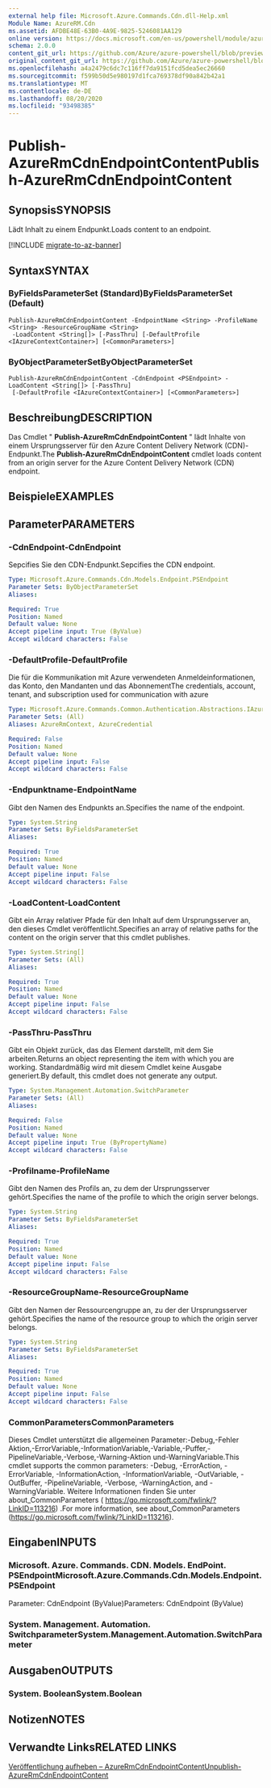 ```yaml
---
external help file: Microsoft.Azure.Commands.Cdn.dll-Help.xml
Module Name: AzureRM.Cdn
ms.assetid: AFDBE48E-63B0-4A9E-9825-5246081AA129
online version: https://docs.microsoft.com/en-us/powershell/module/azurerm.cdn/publish-azurermcdnendpointcontent
schema: 2.0.0
content_git_url: https://github.com/Azure/azure-powershell/blob/preview/src/ResourceManager/Cdn/Commands.Cdn/help/Publish-AzureRmCdnEndpointContent.md
original_content_git_url: https://github.com/Azure/azure-powershell/blob/preview/src/ResourceManager/Cdn/Commands.Cdn/help/Publish-AzureRmCdnEndpointContent.md
ms.openlocfilehash: a4a2479c6dc7c116ff7da9151fcd5dea5ec26660
ms.sourcegitcommit: f599b50d5e980197d1fca769378df90a842b42a1
ms.translationtype: MT
ms.contentlocale: de-DE
ms.lasthandoff: 08/20/2020
ms.locfileid: "93498385"
---
```

# <span data-ttu-id="b4dbc-101">Publish-AzureRmCdnEndpointContent</span><span class="sxs-lookup"><span data-stu-id="b4dbc-101">Publish-AzureRmCdnEndpointContent</span></span>

## <span data-ttu-id="b4dbc-102">Synopsis</span><span class="sxs-lookup"><span data-stu-id="b4dbc-102">SYNOPSIS</span></span>
<span data-ttu-id="b4dbc-103">Lädt Inhalt zu einem Endpunkt.</span><span class="sxs-lookup"><span data-stu-id="b4dbc-103">Loads content to an endpoint.</span></span>

[!INCLUDE [migrate-to-az-banner](../../includes/migrate-to-az-banner.md)]

## <span data-ttu-id="b4dbc-104">Syntax</span><span class="sxs-lookup"><span data-stu-id="b4dbc-104">SYNTAX</span></span>

### <span data-ttu-id="b4dbc-105">ByFieldsParameterSet (Standard)</span><span class="sxs-lookup"><span data-stu-id="b4dbc-105">ByFieldsParameterSet (Default)</span></span>
```
Publish-AzureRmCdnEndpointContent -EndpointName <String> -ProfileName <String> -ResourceGroupName <String>
 -LoadContent <String[]> [-PassThru] [-DefaultProfile <IAzureContextContainer>] [<CommonParameters>]
```

### <span data-ttu-id="b4dbc-106">ByObjectParameterSet</span><span class="sxs-lookup"><span data-stu-id="b4dbc-106">ByObjectParameterSet</span></span>
```
Publish-AzureRmCdnEndpointContent -CdnEndpoint <PSEndpoint> -LoadContent <String[]> [-PassThru]
 [-DefaultProfile <IAzureContextContainer>] [<CommonParameters>]
```

## <span data-ttu-id="b4dbc-107">Beschreibung</span><span class="sxs-lookup"><span data-stu-id="b4dbc-107">DESCRIPTION</span></span>
<span data-ttu-id="b4dbc-108">Das Cmdlet " **Publish-AzureRmCdnEndpointContent** " lädt Inhalte von einem Ursprungsserver für den Azure Content Delivery Network (CDN)-Endpunkt.</span><span class="sxs-lookup"><span data-stu-id="b4dbc-108">The **Publish-AzureRmCdnEndpointContent** cmdlet loads content from an origin server for the Azure Content Delivery Network (CDN) endpoint.</span></span>

## <span data-ttu-id="b4dbc-109">Beispiele</span><span class="sxs-lookup"><span data-stu-id="b4dbc-109">EXAMPLES</span></span>

## <span data-ttu-id="b4dbc-110">Parameter</span><span class="sxs-lookup"><span data-stu-id="b4dbc-110">PARAMETERS</span></span>

### <span data-ttu-id="b4dbc-111">-CdnEndpoint</span><span class="sxs-lookup"><span data-stu-id="b4dbc-111">-CdnEndpoint</span></span>
<span data-ttu-id="b4dbc-112">Sepcifies Sie den CDN-Endpunkt.</span><span class="sxs-lookup"><span data-stu-id="b4dbc-112">Sepcifies the CDN endpoint.</span></span>

```yaml
Type: Microsoft.Azure.Commands.Cdn.Models.Endpoint.PSEndpoint
Parameter Sets: ByObjectParameterSet
Aliases:

Required: True
Position: Named
Default value: None
Accept pipeline input: True (ByValue)
Accept wildcard characters: False
```

### <span data-ttu-id="b4dbc-113">-DefaultProfile</span><span class="sxs-lookup"><span data-stu-id="b4dbc-113">-DefaultProfile</span></span>
<span data-ttu-id="b4dbc-114">Die für die Kommunikation mit Azure verwendeten Anmeldeinformationen, das Konto, den Mandanten und das Abonnement</span><span class="sxs-lookup"><span data-stu-id="b4dbc-114">The credentials, account, tenant, and subscription used for communication with azure</span></span>

```yaml
Type: Microsoft.Azure.Commands.Common.Authentication.Abstractions.IAzureContextContainer
Parameter Sets: (All)
Aliases: AzureRmContext, AzureCredential

Required: False
Position: Named
Default value: None
Accept pipeline input: False
Accept wildcard characters: False
```

### <span data-ttu-id="b4dbc-115">-Endpunktname</span><span class="sxs-lookup"><span data-stu-id="b4dbc-115">-EndpointName</span></span>
<span data-ttu-id="b4dbc-116">Gibt den Namen des Endpunkts an.</span><span class="sxs-lookup"><span data-stu-id="b4dbc-116">Specifies the name of the endpoint.</span></span>

```yaml
Type: System.String
Parameter Sets: ByFieldsParameterSet
Aliases:

Required: True
Position: Named
Default value: None
Accept pipeline input: False
Accept wildcard characters: False
```

### <span data-ttu-id="b4dbc-117">-LoadContent</span><span class="sxs-lookup"><span data-stu-id="b4dbc-117">-LoadContent</span></span>
<span data-ttu-id="b4dbc-118">Gibt ein Array relativer Pfade für den Inhalt auf dem Ursprungsserver an, den dieses Cmdlet veröffentlicht.</span><span class="sxs-lookup"><span data-stu-id="b4dbc-118">Specifies an array of relative paths for the content on the origin server that this cmdlet publishes.</span></span>

```yaml
Type: System.String[]
Parameter Sets: (All)
Aliases:

Required: True
Position: Named
Default value: None
Accept pipeline input: False
Accept wildcard characters: False
```

### <span data-ttu-id="b4dbc-119">-PassThru</span><span class="sxs-lookup"><span data-stu-id="b4dbc-119">-PassThru</span></span>
<span data-ttu-id="b4dbc-120">Gibt ein Objekt zurück, das das Element darstellt, mit dem Sie arbeiten.</span><span class="sxs-lookup"><span data-stu-id="b4dbc-120">Returns an object representing the item with which you are working.</span></span>
<span data-ttu-id="b4dbc-121">Standardmäßig wird mit diesem Cmdlet keine Ausgabe generiert.</span><span class="sxs-lookup"><span data-stu-id="b4dbc-121">By default, this cmdlet does not generate any output.</span></span>

```yaml
Type: System.Management.Automation.SwitchParameter
Parameter Sets: (All)
Aliases:

Required: False
Position: Named
Default value: None
Accept pipeline input: True (ByPropertyName)
Accept wildcard characters: False
```

### <span data-ttu-id="b4dbc-122">-Profilname</span><span class="sxs-lookup"><span data-stu-id="b4dbc-122">-ProfileName</span></span>
<span data-ttu-id="b4dbc-123">Gibt den Namen des Profils an, zu dem der Ursprungsserver gehört.</span><span class="sxs-lookup"><span data-stu-id="b4dbc-123">Specifies the name of the profile to which the origin server belongs.</span></span>

```yaml
Type: System.String
Parameter Sets: ByFieldsParameterSet
Aliases:

Required: True
Position: Named
Default value: None
Accept pipeline input: False
Accept wildcard characters: False
```

### <span data-ttu-id="b4dbc-124">-ResourceGroupName</span><span class="sxs-lookup"><span data-stu-id="b4dbc-124">-ResourceGroupName</span></span>
<span data-ttu-id="b4dbc-125">Gibt den Namen der Ressourcengruppe an, zu der der Ursprungsserver gehört.</span><span class="sxs-lookup"><span data-stu-id="b4dbc-125">Specifies the name of the resource group to which the origin server belongs.</span></span>

```yaml
Type: System.String
Parameter Sets: ByFieldsParameterSet
Aliases:

Required: True
Position: Named
Default value: None
Accept pipeline input: False
Accept wildcard characters: False
```

### <span data-ttu-id="b4dbc-126">CommonParameters</span><span class="sxs-lookup"><span data-stu-id="b4dbc-126">CommonParameters</span></span>
<span data-ttu-id="b4dbc-127">Dieses Cmdlet unterstützt die allgemeinen Parameter:-Debug,-Fehler Aktion,-ErrorVariable,-InformationVariable,-Variable,-Puffer,-PipelineVariable,-Verbose,-Warning-Aktion und-WarningVariable.</span><span class="sxs-lookup"><span data-stu-id="b4dbc-127">This cmdlet supports the common parameters: -Debug, -ErrorAction, -ErrorVariable, -InformationAction, -InformationVariable, -OutVariable, -OutBuffer, -PipelineVariable, -Verbose, -WarningAction, and -WarningVariable.</span></span> <span data-ttu-id="b4dbc-128">Weitere Informationen finden Sie unter about_CommonParameters ( https://go.microsoft.com/fwlink/?LinkID=113216) .</span><span class="sxs-lookup"><span data-stu-id="b4dbc-128">For more information, see about_CommonParameters (https://go.microsoft.com/fwlink/?LinkID=113216).</span></span>

## <span data-ttu-id="b4dbc-129">Eingaben</span><span class="sxs-lookup"><span data-stu-id="b4dbc-129">INPUTS</span></span>

### <span data-ttu-id="b4dbc-130">Microsoft. Azure. Commands. CDN. Models. EndPoint. PSEndpoint</span><span class="sxs-lookup"><span data-stu-id="b4dbc-130">Microsoft.Azure.Commands.Cdn.Models.Endpoint.PSEndpoint</span></span>
<span data-ttu-id="b4dbc-131">Parameter: CdnEndpoint (ByValue)</span><span class="sxs-lookup"><span data-stu-id="b4dbc-131">Parameters: CdnEndpoint (ByValue)</span></span>

### <span data-ttu-id="b4dbc-132">System. Management. Automation. Switchparameter</span><span class="sxs-lookup"><span data-stu-id="b4dbc-132">System.Management.Automation.SwitchParameter</span></span>

## <span data-ttu-id="b4dbc-133">Ausgaben</span><span class="sxs-lookup"><span data-stu-id="b4dbc-133">OUTPUTS</span></span>

### <span data-ttu-id="b4dbc-134">System. Boolean</span><span class="sxs-lookup"><span data-stu-id="b4dbc-134">System.Boolean</span></span>

## <span data-ttu-id="b4dbc-135">Notizen</span><span class="sxs-lookup"><span data-stu-id="b4dbc-135">NOTES</span></span>

## <span data-ttu-id="b4dbc-136">Verwandte Links</span><span class="sxs-lookup"><span data-stu-id="b4dbc-136">RELATED LINKS</span></span>

[<span data-ttu-id="b4dbc-137">Veröffentlichung aufheben – AzureRmCdnEndpointContent</span><span class="sxs-lookup"><span data-stu-id="b4dbc-137">Unpublish-AzureRmCdnEndpointContent</span></span>](./Unpublish-AzureRmCdnEndpointContent.md)


